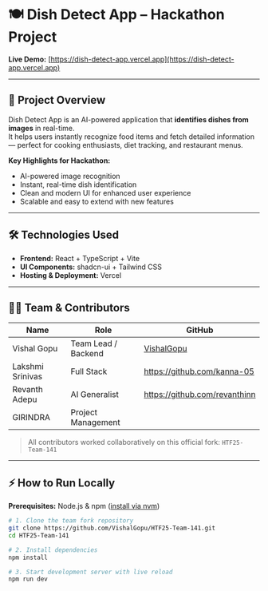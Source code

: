 # 🍽️ Dish Detect App – Hackathon Project

**Live Demo:** [https://dish-detect-app.vercel.app](https://dish-detect-app.vercel.app)

---

## 🚀 Project Overview

Dish Detect App is an AI-powered application that **identifies dishes from images** in real-time.  
It helps users instantly recognize food items and fetch detailed information — perfect for cooking enthusiasts, diet tracking, and restaurant menus.

**Key Highlights for Hackathon:**
- AI-powered image recognition
- Instant, real-time dish identification
- Clean and modern UI for enhanced user experience
- Scalable and easy to extend with new features

---

## 🛠️ Technologies Used

- **Frontend:** React + TypeScript + Vite  
- **UI Components:** shadcn-ui + Tailwind CSS  
- **Hosting & Deployment:** Vercel  

---

## 👩‍💻 Team & Contributors

| Name | Role | GitHub |
|------|------|--------|
| Vishal Gopu | Team Lead / Backend | [VishalGopu](https://github.com/VishalGopu) |
|Lakshmi Srinivas | Full Stack | https://github.com/kanna-05|
|Revanth Adepu| AI Generalist | https://github.com/revanthinn|
|GIRINDRA | Project Management|

> All contributors worked collaboratively on this official fork: `HTF25-Team-141`

---

## ⚡ How to Run Locally

**Prerequisites:** Node.js & npm ([install via nvm](https://github.com/nvm-sh/nvm#installing-and-updating))  

```bash
# 1. Clone the team fork repository
git clone https://github.com/VishalGopu/HTF25-Team-141.git
cd HTF25-Team-141

# 2. Install dependencies
npm install

# 3. Start development server with live reload
npm run dev

